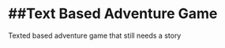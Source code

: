 ##Text Based Adventure Game
===========================
Texted based adventure game that still needs a story